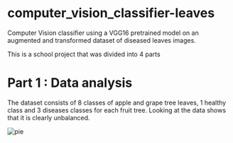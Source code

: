 # computer_vision_classifier-leaves
Computer Vision classifier using a VGG16 pretrained model on an augmented and transformed dataset of diseased leaves images.

This is a school project that was divided into 4 parts

# Part 1 : Data analysis

The dataset consists of 8 classes of apple and grape tree leaves, 1 healthy class and 3 diseases classes for each fruit tree.
Looking at the data shows that it is clearly unbalanced.

![pie](https://github.com/E33aS42/computer_vision_classifier-leaves/assets/66993020/b3bdfbaa-d3bf-4e56-8c79-0b1eeeafebad)
